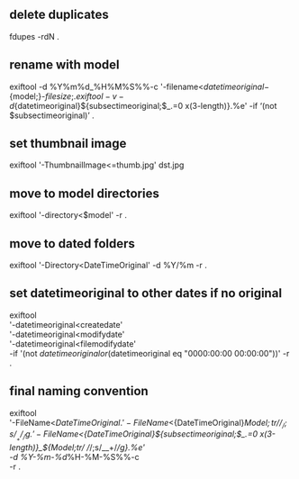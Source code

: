 ## delete duplicates
fdupes -rdN .

## rename with model
exiftool -d %Y%m%d_%H%M%S%%-c '-filename<$datetimeoriginal-${model;}-${filesize;}.%e’ -r .
exiftool -v -d %Y%m%d_%H%M%S '-Filename<${datetimeoriginal}${subsectimeoriginal;$_.=0 x(3-length)}.%e' -if ‘(not $subsectimeoriginal)’  .

## set thumbnail image
exiftool '-ThumbnailImage<=thumb.jpg' dst.jpg

## move to model directories
exiftool '-directory<$model' -r .

## move to dated folders
exiftool '-Directory<DateTimeOriginal' -d %Y/%m -r .

## set datetimeoriginal to other dates if no original
exiftool \
'-datetimeoriginal<createdate' \
'-datetimeoriginal<modifydate' \
'-datetimeoriginal<filemodifydate' \
-if '(not $datetimeoriginal or ($datetimeoriginal eq "0000:00:00 00:00:00"))' -r .


## final naming convention
exiftool \
'-FileName<${DateTimeOriginal}.%e' \
'-FileName<${DateTimeOriginal}_${Model;tr/ /_/;s/__+/_/g}.%e' \
'-FileName<${DateTimeOriginal}${subsectimeoriginal;$_.=0 x(3-length)}_${Model;tr/ /_/;s/__+/_/g}.%e' \
-d %Y-%m-%d_%H-%M-%S%%-c \
-r .


